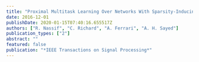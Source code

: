 ```yaml
---
title: "Proximal Multitask Learning Over Networks With Sparsity-Inducing Coregularization"
date: 2016-12-01
publishDate: 2020-01-15T07:40:16.655517Z
authors: ["R. Nassif", "C. Richard", "A. Ferrari", "A. H. Sayed"]
publication_types: ["2"]
abstract: ""
featured: false
publication: "*IEEE Transactions on Signal Processing*"
---
```


